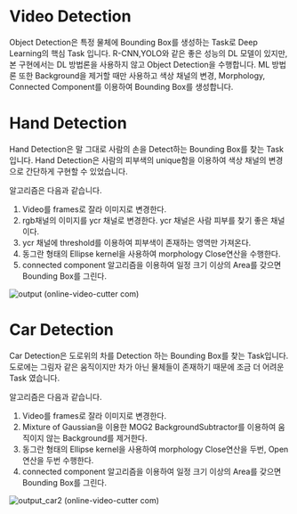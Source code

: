 # Video Detection
Object Detection은 특정 물체에 Bounding Box를 생성하는 Task로 Deep Learning의 핵심 Task 입니다. R-CNN,YOLO와 같은 좋은 성능의 DL 모델이 있지만, 본 구현에서는 DL 방법론을 사용하지 않고 Object Detection을 수행합니다. ML 방법론 또한 Background을 제거할 때만 사용하고 색상 채널의 변경, Morphology, Connected Component를 이용하여 Bounding Box를 생성합니다. 

# Hand Detection
Hand Detection은 말 그대로 사람의 손을 Detect하는 Bounding Box를 찾는 Task입니다. Hand Detection은 사람의 피부색의 unique함을 이용하여 색상 채널의 변경으로 간단하게 구현할 수 있었습니다.

알고리즘은 다음과 같습니다.

1. Video를 frames로 잘라 이미지로 변경한다.
2. rgb채널의 이미지를 ycr 채널로 변경한다. ycr 채널은 사람 피부를 찾기 좋은 채널이다.
3. ycr 채널에 threshold를 이용하여 피부색이 존재하는 영역만 가져온다.
4. 동그란 형태의 Ellipse kernel을 사용하여 morphology Close연산을 수행한다.
5. connected component 알고리즘을 이용하여 일정 크기 이상의 Area를 갖으면 Bounding Box를 그린다.

![output (online-video-cutter com)](https://github.com/Pulyong/Early_Vision_Project/assets/76218918/797bbae9-f3fb-4bc3-94f3-e230217026a1)

# Car Detection
Car Detection은 도로위의 차를 Detection 하는 Bounding Box를 찾는 Task입니다. 도로에는 그림자 같은 움직이지만 차가 아닌 물체들이 존재하기 때문에 조금 더 어려운 Task 였습니다.

알고리즘은 다음과 같습니다.

1. Video를 frames로 잘라 이미지로 변경한다.
2. Mixture of Gaussian을 이용한 MOG2 BackgroundSubtractor를 이용하여 움직이지 않는 Background를 제거한다.
3. 동그란 형태의 Ellipse kernel을 사용하여 morphology Close연산을 두번, Open연산을 두번 수행한다.
4. connected component 알고리즘을 이용하여 일정 크기 이상의 Area를 갖으면 Bounding Box를 그린다.

![output_car2 (online-video-cutter com)](https://github.com/Pulyong/Early_Vision_Project/assets/76218918/c8275525-a12e-45c2-a66d-c772c49034fe)
